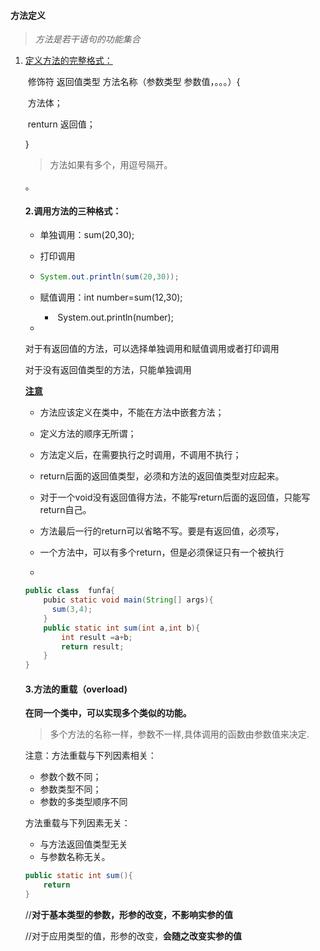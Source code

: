 #### 方法定义

> *方法是若干语句的功能集合*

1. <u>定义方法的完整格式：</u>

   ​	修饰符 返回值类型  方法名称（参数类型  参数值，。。。）{

   ​				方法体；

   ​				renturn  返回值；

   }

   > 方法如果有多个，用逗号隔开。

   

   <!--return后面的返回值，必须和方法前面的返回值类型一样-->。

   #### 2.调用方法的三种格式：

   - 单独调用：sum(20,30);

   - 打印调用

   - ```java
     System.out.println(sum(20,30));
     ```

     

   - 赋值调用：int  number=sum(12,30);

     - ​	System.out.println(number);

   - 

   > <!-- 一个方法需要外部条件，这种情况是有参数，当小括号中不需要任何条件时，是无参数。例如定义一个方法）；-->

   对于有返回值的方法，可以选择单独调用和赋值调用或者打印调用

   对于没有返回值类型的方法，只能单独调用

   **<u>注意</u>**

   - 方法应该定义在类中，不能在方法中嵌套方法；

   - 定义方法的顺序无所谓；

   - 方法定义后，在需要执行之时调用，不调用不执行；
   - return后面的返回值类型，必须和方法的返回值类型对应起来。
   - 对于一个void没有返回值得方法，不能写return后面的返回值，只能写return自己。
   - 方法最后一行的return可以省略不写。要是有返回值，必须写，
   - 一个方法中，可以有多个return，但是必须保证只有一个被执行
   - 

   

   

   

   

   

   ```java
   public class  funfa{
       pubic static void main(String[] args){
         sum(3,4);  
       }
       public static int sum(int a,int b){
           int result =a+b;
           return result;
       }
   }
   ```

   #### 3.方法的重载（overload)

   **在同一个类中，可以实现多个类似的功能。**

   > 多个方法的名称一样，参数不一样,具体调用的函数由参数值来决定.

   注意：方法重载与下列因素相关：

   -   参数个数不同；
   - 参数类型不同；
   - 参数的多类型顺序不同

   方法重载与下列因素无关：

   - 与方法返回值类型无关
   - 与参数名称无关。

   

   

   ```java
   public static int sum(){
       return 
   }
   ```

   //**对于基本类型的参数，形参的改变，不影响实参的值**
   
   //对于应用类型的值，形参的改变，**会随之改变实参的值**

